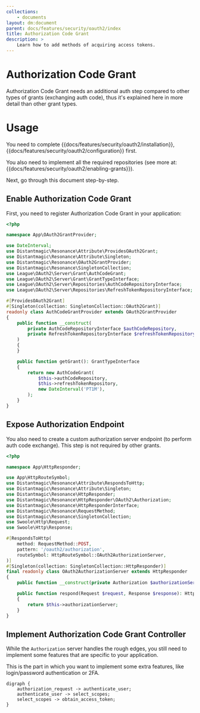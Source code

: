 ```yaml
---
collections: 
    - documents
layout: dm:document
parent: docs/features/security/oauth2/index
title: Authorization Code Grant
description: >
    Learn how to add methods of acquiring access tokens.
---
```


# Authorization Code Grant

Authorization Code Grant needs an additional auth step compared to other types
of grants (exchanging auth code), thus it's explained here in more detail than
other grant types.

# Usage

You need to complete {{docs/features/security/oauth2/installation}}, 
{{docs/features/security/oauth2/configuration}} first.

You also need to implement all the required repositories (see more at: 
{{docs/features/security/oauth2/enabling-grants}}).

Next, go through this document step-by-step.

## Enable Authorization Code Grant

First, you need to register Authorization Code Grant in your application:

```php file:app/OAuth2GrantProvider/AuthCodeGrantProvider.php
<?php

namespace App\OAuth2GrantProvider;

use DateInterval;
use Distantmagic\Resonance\Attribute\ProvidesOAuth2Grant;
use Distantmagic\Resonance\Attribute\Singleton;
use Distantmagic\Resonance\OAuth2GrantProvider;
use Distantmagic\Resonance\SingletonCollection;
use League\OAuth2\Server\Grant\AuthCodeGrant;
use League\OAuth2\Server\Grant\GrantTypeInterface;
use League\OAuth2\Server\Repositories\AuthCodeRepositoryInterface;
use League\OAuth2\Server\Repositories\RefreshTokenRepositoryInterface;

#[ProvidesOAuth2Grant]
#[Singleton(collection: SingletonCollection::OAuth2Grant)]
readonly class AuthCodeGrantProvider extends OAuth2GrantProvider
{
    public function __construct(
        private AuthCodeRepositoryInterface $authCodeRepository,
        private RefreshTokenRepositoryInterface $refreshTokenRepository,
    )
    {
    }

    public function getGrant(): GrantTypeInterface
    {
        return new AuthCodeGrant(
            $this->authCodeRepository,
            $this->refreshTokenRepository,
            new DateInterval('PT1M'),
        );
    }
}
```

## Expose Authorization Endpoint

You also need to create a custom authorization server endpoint (to perform auth 
code exchange). This step is not required by other grants.

```php file:app/HttpResponder/OAuth2AuthorizationServer.php
<?php

namespace App\HttpResponder;

use App\HttpRouteSymbol;
use Distantmagic\Resonance\Attribute\RespondsToHttp;
use Distantmagic\Resonance\Attribute\Singleton;
use Distantmagic\Resonance\HttpResponder;
use Distantmagic\Resonance\HttpResponder\OAuth2\Authorization;
use Distantmagic\Resonance\HttpResponderInterface;
use Distantmagic\Resonance\RequestMethod;
use Distantmagic\Resonance\SingletonCollection;
use Swoole\Http\Request;
use Swoole\Http\Response;

#[RespondsToHttp(
    method: RequestMethod::POST,
    pattern: '/oauth2/authorization',
    routeSymbol: HttpRouteSymbol::OAuth2AuthorizationServer,
)]
#[Singleton(collection: SingletonCollection::HttpResponder)]
final readonly class OAuth2AuthorizationServer extends HttpResponder
{
    public function __construct(private Authorization $authorizationServer) {}

    public function respond(Request $request, Response $response): HttpResponderInterface
    {
        return $this->authorizationServer;
    }
}
```

## Implement Authorization Code Grant Controller

While the `Authorization` server handles the rough edges, you still need to 
implement some features that are specific to your application.

This is the part in which you want to implement some extra features, like 
login/password authentication or 2FA.

```graphviz render
digraph { 
    authorization_request -> authenticate_user;
    authenticate_user -> select_scopes;
    select_scopes -> obtain_access_token;
}
```
